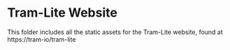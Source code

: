 # Tram-Lite Website

This folder includes all the static assets for the Tram-Lite website, found at https://tram-io/tram-lite
